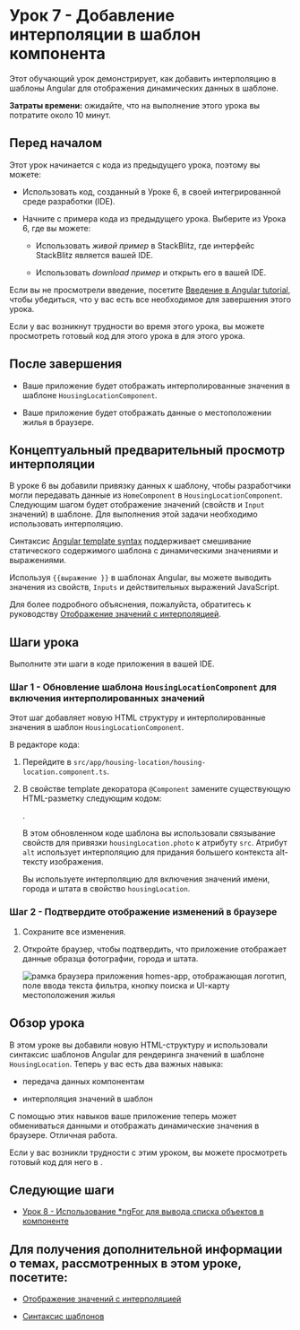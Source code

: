 # Урок 7 - Добавление интерполяции в шаблон компонента

Этот обучающий урок демонстрирует, как добавить интерполяцию в шаблоны Angular для отображения динамических данных в шаблоне.

**Затраты времени:** ожидайте, что на выполнение этого урока вы потратите около 10 минут.

## Перед началом

Этот урок начинается с кода из предыдущего урока, поэтому вы можете:

-   Использовать код, созданный в Уроке 6, в своей интегрированной среде разработки (IDE).

-   Начните с примера кода из предыдущего урока. Выберите <live-example name="first-app-lesson-06"></live-example> из Урока 6, где вы можете:

    -   Использовать _живой пример_ в StackBlitz, где интерфейс StackBlitz является вашей IDE.

    -   Использовать _download пример_ и открыть его в вашей IDE.

Если вы не просмотрели введение, посетите [Введение в Angular tutorial](tutorial/first-app), чтобы убедиться, что у вас есть все необходимое для завершения этого урока.

Если у вас возникнут трудности во время этого урока, вы можете просмотреть готовый код для этого урока в <live-example></live-example> для этого урока.

## После завершения

-   Ваше приложение будет отображать интерполированные значения в шаблоне `HousingLocationComponent`.

-   Ваше приложение будет отображать данные о местоположении жилья в браузере.

## Концептуальный предварительный просмотр интерполяции

В уроке 6 вы добавили привязку данных к шаблону, чтобы разработчики могли передавать данные из `HomeComponent` в `HousingLocationComponent`. Следующим шагом будет отображение значений (свойств и `Input` значений) в шаблоне. Для выполнения этой задачи необходимо использовать интерполяцию.

Синтаксис [Angular template syntax](template-syntax.md) поддерживает смешивание статического содержимого шаблона с динамическими значениями и выражениями.

Используя `{{выражение }}` в шаблонах Angular, вы можете выводить значения из свойств, `Inputs` и действительных выражений JavaScript.

Для более подробного объяснения, пожалуйста, обратитесь к руководству [Отображение значений с интерполяцией](interpolation.md).

## Шаги урока

Выполните эти шаги в коде приложения в вашей IDE.

### Шаг 1 - Обновление шаблона `HousingLocationComponent` для включения интерполированных значений

Этот шаг добавляет новую HTML структуру и интерполированные значения в шаблон `HousingLocationComponent`.

В редакторе кода:

1.  Перейдите в `src/app/housing-location/housing-location.component.ts`.

1.  В свойстве template декоратора `@Component` замените существующую HTML-разметку следующим кодом:

    <code-example header="Update HousingLocationComponent template" path="first-app-lesson-07/src/app/housing-location/housing-location.component.ts" region="add-listing-details"></code-example>.

    В этом обновленном коде шаблона вы использовали связывание свойств для привязки `housingLocation.photo` к атрибуту `src`. Атрибут `alt` использует интерполяцию для придания большего контекста alt-тексту изображения.

    Вы используете интерполяцию для включения значений имени, города и штата в свойство `housingLocation`.

### Шаг 2 - Подтвердите отображение изменений в браузере

1.  Сохраните все изменения.

1.  Откройте браузер, чтобы подтвердить, что приложение отображает данные образца фотографии, города и штата.

    <section class="lightbox">

    <img alt="рамка браузера приложения homes-app, отображающая логотип, поле ввода текста фильтра, кнопку поиска и UI-карту местоположения жилья" src="generated/images/guide/faa/homes-app-lesson-07-step-2.png">

    </section>

## Обзор урока

В этом уроке вы добавили новую HTML-структуру и использовали синтаксис шаблонов Angular для рендеринга значений в шаблоне `HousingLocation`. Теперь у вас есть два важных навыка:

-   передача данных компонентам

-   интерполяция значений в шаблон

С помощью этих навыков ваше приложение теперь может обмениваться данными и отображать динамические значения в браузере. Отличная работа.

Если у вас возникли трудности с этим уроком, вы можете просмотреть готовый код для него в <live-example></live-example>.

## Следующие шаги

-   [Урок 8 - Использование \*ngFor для вывода списка объектов в компоненте](tutorial/first-app/first-app-lesson-08)

## Для получения дополнительной информации о темах, рассмотренных в этом уроке, посетите:

-   [Отображение значений с интерполяцией](/guide/interpolation)

-   [Синтаксис шаблонов](/guide/template-syntax)
